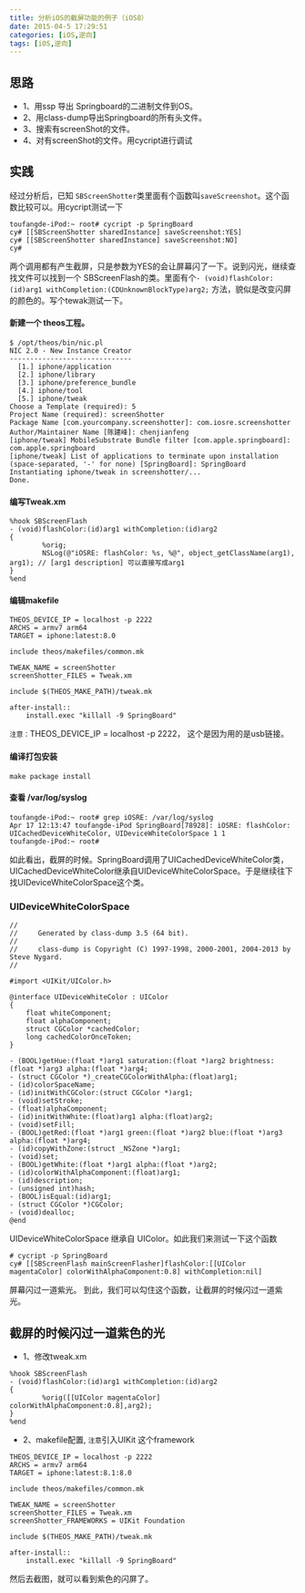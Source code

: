 ```yaml
---
title: 分析iOS的截屏功能的例子（iOS8）
date: 2015-04-5 17:29:51
categories: [iOS,逆向]
tags: [iOS,逆向]
---
```

## 思路
- 1、用ssp 导出 Springboard的二进制文件到OS。
- 2、用class-dump导出Springboard的所有头文件。
- 3、搜索有screenShot的文件。
- 4、对有screenShot的文件。用cycript进行调试

## 实践
经过分析后，已知 `SBScreenShotter`类里面有个函数叫`saveScreenshot`。这个函数比较可以。用cycript测试一下
```
toufangde-iPod:~ root# cycript -p SpringBoard
cy# [[SBScreenShotter sharedInstance] saveScreenshot:YES]
cy# [[SBScreenShotter sharedInstance] saveScreenshot:NO]
cy# 
```
两个调用都有产生截屏，只是参数为YES的会让屏幕闪了一下。说到闪光，继续查找文件可以找到一个 SBScreenFlash的类。里面有个`- (void)flashColor:(id)arg1 withCompletion:(CDUnknownBlockType)arg2;` 方法，貌似是改变闪屏的颜色的。写个tewak测试一下。

#### 新建一个 theos工程。
```
$ /opt/theos/bin/nic.pl                                                                                                                         
NIC 2.0 - New Instance Creator
------------------------------
  [1.] iphone/application
  [2.] iphone/library
  [3.] iphone/preference_bundle
  [4.] iphone/tool
  [5.] iphone/tweak
Choose a Template (required): 5
Project Name (required): screenShotter
Package Name [com.yourcompany.screenshotter]: com.iosre.screenshotter
Author/Maintainer Name [陈建峰]: chenjianfeng
[iphone/tweak] MobileSubstrate Bundle filter [com.apple.springboard]: com.apple.springboard
[iphone/tweak] List of applications to terminate upon installation (space-separated, '-' for none) [SpringBoard]: SpringBoard
Instantiating iphone/tweak in screenshotter/...
Done.
```

#### 编写Tweak.xm
```
%hook SBScreenFlash 
- (void)flashColor:(id)arg1 withCompletion:(id)arg2
{ 
        %orig; 
        NSLog(@"iOSRE: flashColor: %s, %@", object_getClassName(arg1), arg1); // [arg1 description] 可以直接写成arg1
} 
%end
```

#### 编辑makefile
```
THEOS_DEVICE_IP = localhost -p 2222
ARCHS = armv7 arm64
TARGET = iphone:latest:8.0

include theos/makefiles/common.mk

TWEAK_NAME = screenShotter
screenShotter_FILES = Tweak.xm

include $(THEOS_MAKE_PATH)/tweak.mk

after-install::
	install.exec "killall -9 SpringBoard"

```
`注意：`THEOS_DEVICE_IP = localhost -p 2222， 这个是因为用的是usb链接。

#### 编译打包安装
```
make package install
```

#### 查看 /var/log/syslog
```
toufangde-iPod:~ root# grep iOSRE: /var/log/syslog
Apr 17 12:13:47 toufangde-iPod SpringBoard[78928]: iOSRE: flashColor: UICachedDeviceWhiteColor, UIDeviceWhiteColorSpace 1 1
toufangde-iPod:~ root# 
```

如此看出，截屏的时候。SpringBoard调用了UICachedDeviceWhiteColor类，UICachedDeviceWhiteColor继承自UIDeviceWhiteColorSpace。于是继续往下找UIDeviceWhiteColorSpace这个类。

### UIDeviceWhiteColorSpace
```
//
//     Generated by class-dump 3.5 (64 bit).
//
//     class-dump is Copyright (C) 1997-1998, 2000-2001, 2004-2013 by Steve Nygard.
//

#import <UIKit/UIColor.h>

@interface UIDeviceWhiteColor : UIColor
{
    float whiteComponent;
    float alphaComponent;
    struct CGColor *cachedColor;
    long cachedColorOnceToken;
}

- (BOOL)getHue:(float *)arg1 saturation:(float *)arg2 brightness:(float *)arg3 alpha:(float *)arg4;
- (struct CGColor *)_createCGColorWithAlpha:(float)arg1;
- (id)colorSpaceName;
- (id)initWithCGColor:(struct CGColor *)arg1;
- (void)setStroke;
- (float)alphaComponent;
- (id)initWithWhite:(float)arg1 alpha:(float)arg2;
- (void)setFill;
- (BOOL)getRed:(float *)arg1 green:(float *)arg2 blue:(float *)arg3 alpha:(float *)arg4;
- (id)copyWithZone:(struct _NSZone *)arg1;
- (void)set;
- (BOOL)getWhite:(float *)arg1 alpha:(float *)arg2;
- (id)colorWithAlphaComponent:(float)arg1;
- (id)description;
- (unsigned int)hash;
- (BOOL)isEqual:(id)arg1;
- (struct CGColor *)CGColor;
- (void)dealloc;
@end
```

UIDeviceWhiteColorSpace 继承自 UIColor。如此我们来测试一下这个函数
```
# cycript -p SpringBoard
cy# [[SBScreenFlash mainScreenFlasher]flashColor:[[UIColor magentaColor] colorWithAlphaComponent:0.8] withCompletion:nil]
```
屏幕闪过一道紫光。
到此，我们可以勾住这个函数，让截屏的时候闪过一道紫光。

## 截屏的时候闪过一道紫色的光
- 1、修改tweak.xm
```
%hook SBScreenFlash 
- (void)flashColor:(id)arg1 withCompletion:(id)arg2
{ 
        %orig([[UIColor magentaColor] colorWithAlphaComponent:0.8],arg2);
} 
%end
```

- 2、makefile配置, `注意`引入UIKit 这个framework
```
THEOS_DEVICE_IP = localhost -p 2222
ARCHS = armv7 arm64
TARGET = iphone:latest:8.1:8.0

include theos/makefiles/common.mk

TWEAK_NAME = screenShotter
screenShotter_FILES = Tweak.xm
screenShotter_FRAMEWORKS = UIKit Foundation

include $(THEOS_MAKE_PATH)/tweak.mk

after-install::
	install.exec "killall -9 SpringBoard"

```

然后去截图，就可以看到紫色的闪屏了。